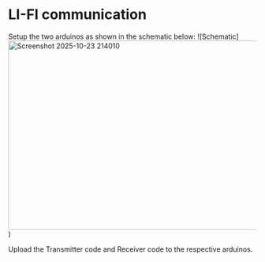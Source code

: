 # LI-FI communication

Setup the two arduinos as shown in the schematic below:
![Schematic]<img width="869" height="382" alt="Screenshot 2025-10-23 214010" src="https://github.com/user-attachments/assets/fe86cefa-7b43-498f-b05c-e98b2fe5b10c" />
)


Upload the Transmitter code and Receiver code to the respective arduinos.
